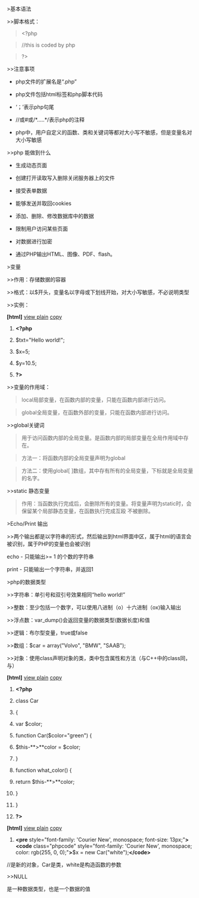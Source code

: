 \>基本语法

\>\>脚本格式：

>   \<?php

>   //this is coded by php

>   ?\>

\>\>注意事项

-   php文件的扩展名是“.php”

-   php文件包括html标签和php脚本代码

-   ‘；’表示php句尾

-   //或\#或/\*.....\*/表示php的注释

-   php中，用户自定义的函数、类和关键词等都对大小写不敏感，但是变量名对大小写敏感

\>\>php 能做到什么

-   生成动态页面

-   创建打开读取写入删除关闭服务器上的文件

-   接受表单数据

-   能够发送并取回cookies

-   添加、删除、修改数据库中的数据

-   限制用户访问某些页面

-   对数据进行加密

-   通过PHP输出HTML、图像、PDF、flash。

\>变量

\>\>作用：存储数据的容器

\>\>格式：以\$开头，变量名以字母或下划线开始，对大小写敏感，不必说明类型

\>\>实例：

**[html]** [view plain](http://blog.csdn.net/estom_yin/article/details/51909873)
[copy](http://blog.csdn.net/estom_yin/article/details/51909873)

1.  **\<?php**

2.  \$txt="Hello world!";

3.  \$x=5;

4.  \$y=10.5;

5.  **?\>**

\>\>变量的作用域：

>   local局部变量，在函数内部的变量，只能在函数内部进行访问。

>   global全局变量，在函数外部的变量，只能在函数内部进行访问。

\>\>global关键词

>   用于访问函数内部的全局变量。是函数内部的局部变量在全局作用域中存在。

>   方法一：将函数内部的全局变量声明为global

>   方法二：使用global[ ]数组，其中存有所有的全局变量，下标就是全局变量的名字。

\>\>static 静态变量

>   作用：当函数执行完成后，会删除所有的变量。将变量声明为static时，会保留某个局部静态变量，在函数执行完成互殴
>   不被删除。

\>Echo/Print 输出

\>\>两个输出都是以字符串的形式，然后输出到html界面中区，属于html的语言会被识别，属于PHP的变量也会被识别

echo - 只能输出\>= 1 的个数的字符串

print - 只能输出一个字符串，并返回1

\>php的数据类型

\>\>字符串：单引号和双引号效果相同“hello world!”

\>\>整数：至少包括一个数字，可以使用八进制（o）十六进制（ox)输入输出

\>\>浮点数：var_dump()会返回变量的数据类型(数据长度)和值

\>\>逻辑：布尔型变量，true或false

\>\>数组：\$car = array("Volvo", "BMW", "SAAB");

\>\>对象：使用class声明对象的类，类中包含属性和方法（与C++中的class同，与）

**[html]** [view plain](http://blog.csdn.net/estom_yin/article/details/51909873)
[copy](http://blog.csdn.net/estom_yin/article/details/51909873)

1.  **\<?php**

2.  class Car

3.  {

4.  var \$color;

5.  function Car(\$color="green") {

6.  \$this-**\>**color = \$color;

7.  }

8.  function what\_color() {

9.  return \$this-**\>**color;

10. }

11. }

12. **?\>**

**[html]** [view plain](http://blog.csdn.net/estom_yin/article/details/51909873)
[copy](http://blog.csdn.net/estom_yin/article/details/51909873)

1.  **\<pre** style="font-family: 'Courier New', monospace; font-size:
    13px;"**\>\<code** class="phpcode" style="font-family: 'Courier New',
    monospace; color: rgb(255, 0, 0);"**\>**\$x = new Car("white");**\</code\>**

//是新的对象，Car是类，white是构造函数的参数

\>\>NULL

是一种数据类型，也是一个数据的值
